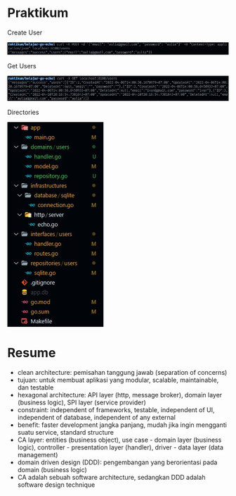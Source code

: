 # Praktikum

Create User

![](./screenshots/Screenshot%202022-04-10%20201714.jpg)

Get Users

![](./screenshots/Screenshot%202022-04-10%20201737.jpg)

Directories

![](./screenshots/Screenshot%202022-04-10%20201832.jpg)

# Resume
- clean architecture: pemisahan tanggung jawab (separation of concerns)
- tujuan: untuk membuat aplikasi yang modular, scalable, maintainable, dan testable
- hexagonal architecture: API layer (http, message broker), domain layer (business logic), SPI layer (service provider)
- constraint: independent of frameworks, testable, independent of UI, independent of database, independent of any external
- benefit: faster development jangka panjang, mudah jika ingin mengganti suatu service, standard structure
- CA layer: entities (business object), use case - domain layer (business logic), controller - presentation layer (handler), driver - data layer (data management)
- domain driven design (DDD): pengembangan yang berorientasi pada domain (business logic)
- CA adalah sebuah software architecture, sedangkan DDD adalah software design technique